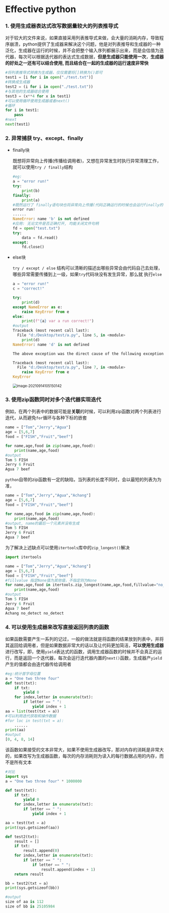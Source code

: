 # Effective python

### 1. 使用生成器表达式改写数据量较大的列表推导式

对于较大的文件来说，如果直接采用列表推导式来做，会大量的消耗内存，导致程序崩溃，python提供了生成器来解决这个问题，他是对列表推导和生成器的一种泛化，生成器在运行的时候，并不会把整个输入序列都展示出来，而是会估值为迭代器，每次可以根据迭代器的表达式生成数据，**但是生成器只能使用一次**，**生成器的好处之一还有可以结合使用, 而且结合在一起的生成器的运行速度非常快**

```python
#将列表推导式转换为生成器，仅仅需要将[]转换为()即可
test1 = [i for i in open("./test.txt")] 
#转换成生成器
test2 = (i for i in open("./test.txt"))
#与其他的生成器结合使用
test3 = (x**4 for x in test1)
#可以使用循环使用生成器或者next()
#循环
for i in test1:
    pass
#next
next(test1)
```

### 2. 异常捕获 try、except、finally

- finally块

  既想将异常向上传播(传播给调用者)，又想在异常发生时执行异常清理工作，就可以使用`try / finally`结构

  ```python
  #eg:
  a = "error run!"
  try:
      print(b)
  finally:
      print(a)
  #既然运行了 finally语句块也将异常向上传播(代码正确运行的时候也会运行finally的语句块)
  error run!
  ......
  NameError: name 'b' is not defined
  #应用: 无论文件是否正确打开, 均能关闭文件句柄
  fd = open("test.txt")
  try:
      data = fd.read()
  except:
      fd.close()
  ```

- else块

  `try / except / else` 结构可以清晰的描述出哪些异常会由代码自己去处理，哪些异常需要传播到上一级，如果`try`代码块没有发生异常，那么就 执行`else`

  ```python
  a = "error run!"
  c = "correct!"
  
  try:
      print(d)
  except NameError as e:
      raise KeyError from e
  else:
      print(f"{a} var a run correct!")
  #output
  Traceback (most recent call last):
    File "d:/Desktop/test/a.py", line 5, in <module>
      print(d)
  NameError: name 'd' is not defined
  
  The above exception was the direct cause of the following exception:
  
  Traceback (most recent call last):
    File "d:/Desktop/test/a.py", line 7, in <module>
      raise KeyError from e
  KeyError
  ```

  <img src="https://aironi.oss-cn-beijing.aliyuncs.com/typro_image/image-20210914105150142.png" alt="image-20210914105150142" style="zoom:80%;" />

### 3. 使用zip函数同时对多个迭代器实现迭代

例如，在两个列表中的数据可能是**关联**的时候，可以利用zip函数对两个列表进行迭代，从而避免`for`循环与各种下标的嵌套

```python
name = ["Tom","Jerry","Agua"]
age = [5,6,7]
food = ["FISH","Fruit","beef"]

for name,age,food in zip(name,age,food):
    print(name,age,food)
#output
Tom 5 FISH
Jerry 6 Fruit
Agua 7 beef
```

`python`自带的zip函数有一定的缺陷，当列表的长度不同时，会以最短的列表为为准，

```python
name = ["Tom","Jerry","Agua","Achang"]
age = [5,6,7]
food = ["FISH","Fruit","beef"]

for name,age,food in zip(name,age,food):
    print(name,age,food)
#output, name的最后一个元素并没有生成
Tom 5 FISH
Jerry 6 Fruit
Agua 7 beef
```

为了解决上述缺点可以使用`itertools`库中的`zip_longest()`解决

```python
import itertools

name = ["Tom","Jerry","Agua","Achang"]
age = [5,6,7]
food = ["FISH","Fruit","beef"]
#fillvalue 指定None值为其他值，不指定则为None
for name,age,food in itertools.zip_longest(name,age,food,fillvalue="no_detect"):
    print(name,age,food)
#output
Tom 5 FISH
Jerry 6 Fruit
Agua 7 beef
Achang no_detect no_detect
```

### 4. 可以使用生成器来改写直接返回列表的函数

​	如果函数需要产生一系列的记过，一般的做法就是将函数的结果放到列表中，并将其返回给调用者，但是如果数据非常大的话以及让代码更加简洁，**可以使用生成器**进行改写，即，使用`yield`表达式的函数，调用生成器函数的时候并不会真正的运行，而是返回一个迭代器，每次会运行迭代器内置的`next()`函数，生成器产`yield`产生的值都会由迭代器传给调用者

```python
#eg:统计首字母位置
a = "One two three four"
def test(txt):
    if txt:
        yield 0
    for index,letter in enumerate(txt):
        if letter == " ":
            yield index + 1 
aa = list(test(txt = a))
#可以利用迭代获取和操作数据
#for loc in test(txt = a):
    ......
print(aa)
#output
[0, 4, 8, 14]
```

该函数如果接受的文本非常大，如果不使用生成器改写，那对内存的消耗是非常大的，如果改写为生成器函数，每次的内存消耗则为读入的每行数据占用的内存，而不是所有文本

```python
#对比
import sys
a = "One two three four" * 1000000

def test(txt):
    if txt:
        yield 0
    for index,letter in enumerate(txt):
        if letter == " ":
            yield index + 1 

aa = test(txt = a)
print(sys.getsizeof(aa))

def test2(txt):
    result = []
    if txt:
        result.append(0)
    for index,letter in enumerate(txt):
        if letter == " ":
            if letter == " ":
                result.append(index + 1)
    return result 

bb = test2(txt = a)
print(sys.getsizeof(bb))

#output
size of aa is 112
size of bb is 25105984
```

